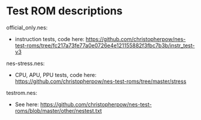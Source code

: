 # Test ROM descriptions

official_only.nes:
- instruction tests, code here: https://github.com/christopherpow/nes-test-roms/tree/fc217a73fe77a0e0726e4e121155882f3fbc7b3b/instr_test-v3

nes-stress.nes:
- CPU, APU, PPU tests, code here: https://github.com/christopherpow/nes-test-roms/tree/master/stress

testrom.nes:
- See here: https://github.com/christopherpow/nes-test-roms/blob/master/other/nestest.txt

